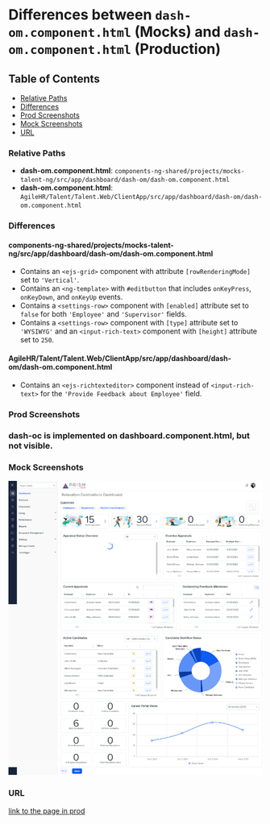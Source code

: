# Differences between `dash-om.component.html` (Mocks) and `dash-om.component.html` (Production)

## Table of Contents

-   [Relative Paths](#relative-paths)
-   [Differences](#differences)
-   [Prod Screenshots](#prod-screenshots)
-   [Mock Screenshots](#mock-screenshots)
-   [URL](#url)

### Relative Paths

-   **dash-om.component.html**: `components-ng-shared/projects/mocks-talent-ng/src/app/dashboard/dash-om/dash-om.component.html`
-   **dash-om.component.html**: `AgileHR/Talent/Talent.Web/ClientApp/src/app/dashboard/dash-om/dash-om.component.html`

### Differences

#### components-ng-shared/projects/mocks-talent-ng/src/app/dashboard/dash-om/dash-om.component.html

-   Contains an `<ejs-grid>` component with attribute `[rowRenderingMode]` set to `'Vertical'`.
-   Contains an `<ng-template>` with `#editbutton` that includes `onKeyPress`, `onKeyDown`, and `onKeyUp` events.
-   Contains a `<settings-row>` component with `[enabled]` attribute set to `false` for both `'Employee'` and `'Supervisor'` fields.
-   Contains a `<settings-row>` component with `[type]` attribute set to `'WYSIWYG'` and an `<input-rich-text>` component with `[height]` attribute set to `250`.

#### AgileHR/Talent/Talent.Web/ClientApp/src/app/dashboard/dash-om/dash-om.component.html

-   Contains an `<ejs-richtexteditor>` component instead of `<input-rich-text>` for the `'Provide Feedback about Employee'` field.

### Prod Screenshots

### dash-oc is implemented on dashboard.component.html, but not visible.

### Mock Screenshots

![Mock Screenshot](/assets/img/dash-ac-mock.png)

### URL

[link to the page in prod](https://piedpiper.agilehr.net)
